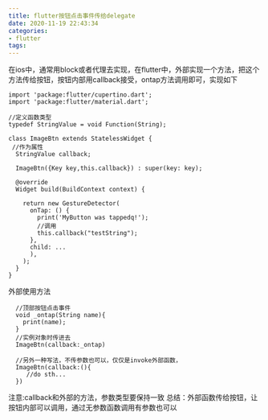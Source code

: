 ```yaml
---
title: flutter按钮点击事件传给delegate
date: 2020-11-19 22:43:34
categories: 
- flutter
tags:
---
```

在ios中，通常用block或者代理去实现，在flutter中，外部实现一个方法，把这个方法传给按钮，按钮内部用callback接受，ontap方法调用即可，实现如下

```
import 'package:flutter/cupertino.dart';
import 'package:flutter/material.dart';

//定义函数类型
typedef StringValue = void Function(String);

class ImageBtn extends StatelessWidget {
 //作为属性
  StringValue callback;

  ImageBtn({Key key,this.callback}) : super(key: key);

  @override
  Widget build(BuildContext context) {
   
    return new GestureDetector(
      onTap: () {
        print('MyButton was tappedq!');
        //调用
        this.callback("testString");
      },
      child: ...
      ),
    );
  }
}
```
外部使用方法

```
  //顶部按钮点击事件
  void _ontap(String name){
    print(name);
  }
  //实例对象时传进去
  ImageBtn(callback:_ontap)
  
  //另外一种写法，不传参数也可以，仅仅是invoke外部函数，
  ImageBtn(callback:(){
     //do sth...
  })
```
注意:callback和外部的方法，参数类型要保持一致
总结：外部函数传给按钮，让按钮内部可以调用，通过无参数函数调用有参数也可以
